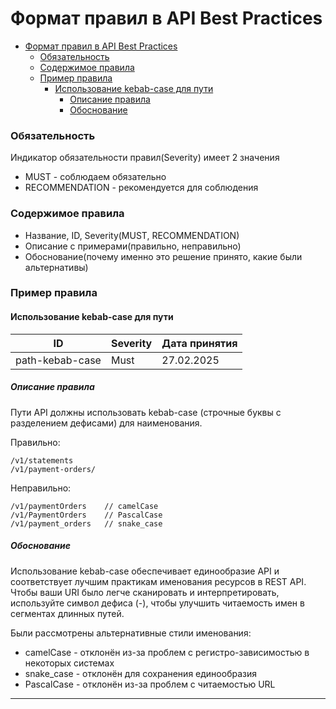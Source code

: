 # Формат правил в API Best Practices

- [Формат правил в API Best Practices](#формат-правил-в-api-best-practices)
    - [Обязательность](#обязательность)
    - [Содержимое правила](#содержимое-правила)
    - [Пример правила](#пример-правила)
      - [Использование kebab-case для пути](#использование-kebab-case-для-пути)
        - [Описание правила](#описание-правила)
        - [Обоснование](#обоснование)


### Обязательность
Индикатор обязательности правил(Severity) имеет 2 значения
- MUST - соблюдаем обязательно
- RECOMMENDATION - рекомендуется для соблюдения


### Содержимое правила
- Название, ID, Severity(MUST, RECOMMENDATION)
- Описание с примерами(правильно, неправильно)
- Обоснование(почему именно это решение принято, какие были альтернативы)

### Пример правила

#### Использование kebab-case для пути 

| ID              | Severity | Дата принятия |
|-----------------|----------|---------------|
| path-kebab-case | Must     | 27.02.2025    |

##### Описание правила

Пути API должны использовать kebab-case (строчные буквы с разделением дефисами) для наименования.

Правильно:
```
/v1/statements
/v1/payment-orders/
```
Неправильно:
```
/v1/paymentOrders    // camelCase
/v1/PaymentOrders    // PascalCase
/v1/payment_orders   // snake_case

```
##### Обоснование

Использование kebab-case обеспечивает единообразие API и соответствует лучшим практикам именования ресурсов в REST API. 
Чтобы ваши URI было легче сканировать и интерпретировать, используйте символ дефиса (-), чтобы улучшить читаемость имен в сегментах длинных путей.

Были рассмотрены альтернативные стили именования:
- camelCase - отклонён из-за проблем с регистро-зависимостью в некоторых системах
- snake_case - отклонён для сохранения единообразия
- PascalCase - отклонён из-за проблем с читаемостью URL

---